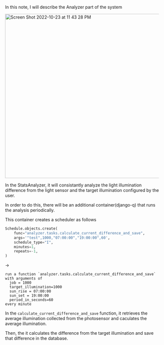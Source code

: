 In this note, I will describe the Analyzer part of the system

<img width="537" alt="Screen Shot 2022-10-23 at 11 43 28 PM" src="https://user-images.githubusercontent.com/103418311/197449972-cc3ec944-87aa-4e58-953a-a12322eb8e70.png">

In the StatsAnalyzer, it will consistantly analyze the light illumination difference from the light sensor and the target illumination configured by the user.

In order to do this, there will be an additional container(django-q) that runs the analysis periodically.

This container creates a scheduler as follows
```python
Schedule.objects.create(
    func="analyzer.tasks.calculate_current_difference_and_save",
    args='"test",1000,"07:00:00","19:00:00",60',
    schedule_type="I",
    minutes=1,
    repeats=-1,
)
```
-> 
```
run a function `analyzer.tasks.calculate_current_difference_and_save`
with arguments of
  job = 1000
  target_illumination=1000
  sun_rise = 07:00:00
  sun_set = 19:00:00
  period_in_seconds=60
every minute
```

In the `calculate_current_difference_and_save` function, it retrieves the average illumination collected from the photosensor and caculates the average illumination.

Then, the it calculates the difference from the target illumination and save that difference in the database.
